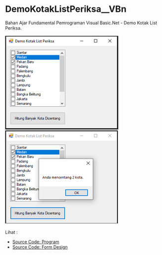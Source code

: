 # DemoKotakListPeriksa__VBn
Bahan Ajar Fundamental Pemrograman Visual Basic.Net - Demo Kotak List Periksa.<br><br>
<img src="https://github.com/RizkyKhapidsyah/DemoKotakListPeriksa__VBn/blob/master/Demo%20Kotak%20List%20Periksa/result/001.PNG">
<img src="https://github.com/RizkyKhapidsyah/DemoKotakListPeriksa__VBn/blob/master/Demo%20Kotak%20List%20Periksa/result/002.PNG"><br><br>
Lihat : <br>
- <a href="https://github.com/RizkyKhapidsyah/DemoKotakListPeriksa__VBn/blob/master/Demo%20Kotak%20List%20Periksa/Form1.vb">Source Code: Program</a><br>
- <a href="https://github.com/RizkyKhapidsyah/DemoKotakListPeriksa__VBn/blob/master/Demo%20Kotak%20List%20Periksa/Form1.Designer.vb">Source Code: Form Design</a>
